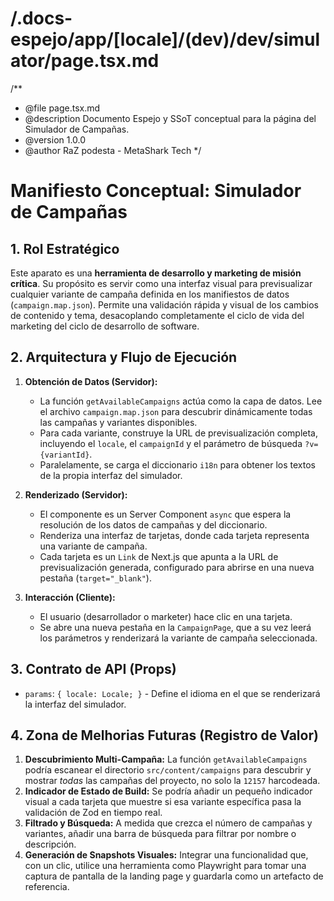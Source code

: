 # /.docs-espejo/app/[locale]/(dev)/dev/simulator/page.tsx.md
/**
 * @file page.tsx.md
 * @description Documento Espejo y SSoT conceptual para la página del Simulador de Campañas.
 * @version 1.0.0
 * @author RaZ podesta - MetaShark Tech
 */

# Manifiesto Conceptual: Simulador de Campañas

## 1. Rol Estratégico

Este aparato es una **herramienta de desarrollo y marketing de misión crítica**. Su propósito es servir como una interfaz visual para previsualizar cualquier variante de campaña definida en los manifiestos de datos (`campaign.map.json`). Permite una validación rápida y visual de los cambios de contenido y tema, desacoplando completamente el ciclo de vida del marketing del ciclo de desarrollo de software.

## 2. Arquitectura y Flujo de Ejecución

1.  **Obtención de Datos (Servidor):**
    *   La función `getAvailableCampaigns` actúa como la capa de datos. Lee el archivo `campaign.map.json` para descubrir dinámicamente todas las campañas y variantes disponibles.
    *   Para cada variante, construye la URL de previsualización completa, incluyendo el `locale`, el `campaignId` y el parámetro de búsqueda `?v={variantId}`.
    *   Paralelamente, se carga el diccionario `i18n` para obtener los textos de la propia interfaz del simulador.

2.  **Renderizado (Servidor):**
    *   El componente es un Server Component `async` que espera la resolución de los datos de campañas y del diccionario.
    *   Renderiza una interfaz de tarjetas, donde cada tarjeta representa una variante de campaña.
    *   Cada tarjeta es un `Link` de Next.js que apunta a la URL de previsualización generada, configurado para abrirse en una nueva pestaña (`target="_blank"`).

3.  **Interacción (Cliente):**
    *   El usuario (desarrollador o marketer) hace clic en una tarjeta.
    *   Se abre una nueva pestaña en la `CampaignPage`, que a su vez leerá los parámetros y renderizará la variante de campaña seleccionada.

## 3. Contrato de API (Props)

*   `params`: `{ locale: Locale; }` - Define el idioma en el que se renderizará la interfaz del simulador.

## 4. Zona de Melhorias Futuras (Registro de Valor)

1.  **Descubrimiento Multi-Campaña:** La función `getAvailableCampaigns` podría escanear el directorio `src/content/campaigns` para descubrir y mostrar *todas* las campañas del proyecto, no solo la `12157` harcodeada.
2.  **Indicador de Estado de Build:** Se podría añadir un pequeño indicador visual a cada tarjeta que muestre si esa variante específica pasa la validación de Zod en tiempo real.
3.  **Filtrado y Búsqueda:** A medida que crezca el número de campañas y variantes, añadir una barra de búsqueda para filtrar por nombre o descripción.
4.  **Generación de Snapshots Visuales:** Integrar una funcionalidad que, con un clic, utilice una herramienta como Playwright para tomar una captura de pantalla de la landing page y guardarla como un artefacto de referencia.